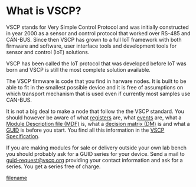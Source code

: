 # What is VSCP?

VSCP stands for Very Simple Control Protocol and was initially constructed in year 2000 as a sensor and control protocol that worked over RS-485 and CAN-BUS. Since then VSCP has grown to a full IoT framework with both firmware and software, user interface tools and development tools for sensor and control (IoT) solutions.

VSCP has been called the IoT protocol that was developed before IoT was born and VSCP is still the most complete solution available. 

The VSCP firmware is code that you find in harware nodes. It is built to be able to fit in the smallest possible device and it is free of assumptions on which transport mechanism that is used even if currently most samples use CAN-BUS.

It is not a big deal to make a node that follow the the VSCP standard. You should however be aware of what [registers](http://docs.vscp.org/spec/latest/#/./vscp_register_abstraction_model) are, what [events](http://docs.vscp.org/spec/latest/#/./level_i_events) are, what a [Module Description file (MDF)](http://docs.vscp.org/spec/latest/#/./vscp_module_description_file) is, what a [decision matrix (DM)](http://docs.vscp.org/spec/latest/#/./vscp_decision_matrix) is and what a [GUID](http://docs.vscp.org/spec/latest/#/./vscp_globally_unique_identifiers) is before you start. You find all this information in the [VSCP Specification](http://docs.vscp.org/spec/latest).

If you are making modules for sale or delivery outside your own lab bench you should probably ask for a GUID series for your device. Send a mail to [guid-request@vscp.org](guid-request@vscp.org) providing your contact information and ask for a series. You get a series free of charge.

[filename](./bottom_copyright.md ':include')
